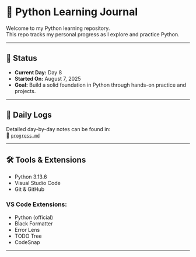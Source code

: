 # 🐍 Python Learning Journal

Welcome to my Python learning repository.  
This repo tracks my personal progress as I explore and practice Python.

---

## 📅 Status

- **Current Day:** Day 8  
- **Started On:** August 7, 2025  
- **Goal:** Build a solid foundation in Python through hands-on practice and projects.

---

## 🧠 Daily Logs

Detailed day-by-day notes can be found in:  
📄 [`progress.md`](progress.md)

---

## 🛠️ Tools & Extensions

- Python 3.13.6
- Visual Studio Code
- Git & GitHub

### VS Code Extensions:
- Python (official)
- Black Formatter
- Error Lens
- TODO Tree
- CodeSnap

---

